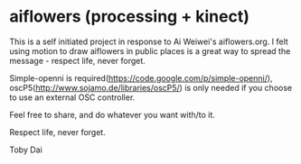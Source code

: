 aiflowers (processing + kinect)
===============================

This is a self initiated project in response to Ai Weiwei's aiflowers.org. I felt using motion to draw aiflowers in public places is a great way to spread the message - respect life, never forget. 

Simple-openni is required(https://code.google.com/p/simple-openni/), oscP5(http://www.sojamo.de/libraries/oscP5/) is only needed if you choose to use an external OSC controller.

Feel free to share, and do whatever you want with/to it. 

Respect life, never forget.

Toby Dai
